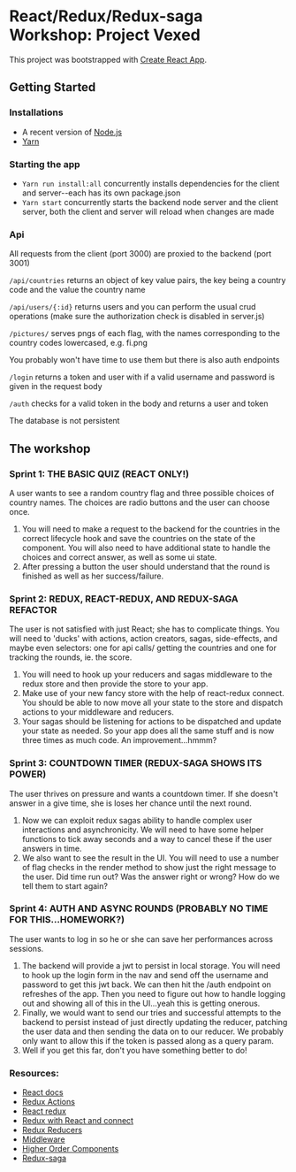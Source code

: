 # React/Redux/Redux-saga Workshop: Project Vexed

This project was bootstrapped with [Create React App](https://github.com/facebookincubator/create-react-app).

## Getting Started

### Installations

- A recent version of [Node.js](https://nodejs.org/en/)
- [Yarn](https://yarnpkg.com/en/)

### Starting the app

- `Yarn run install:all`  concurrently installs dependencies for the client and server--each has its own package.json
- `Yarn start` concurrently starts the backend node server and the client server, both the client and server will reload when changes are made

### Api

All requests from the client (port 3000) are proxied to the backend (port 3001)

`/api/countries` returns an object of key value pairs, the key being a country code and the value the country name

`/api/users/{:id}` returns users and you can perform the usual crud operations (make sure the authorization check is disabled in server.js)

`/pictures/` serves pngs of each flag, with the names corresponding to the country codes lowercased, e.g. fi.png

You probably won't have time to use them but there is also auth endpoints

`/login` returns a token and user with if a valid username and password is given in the request body

`/auth` checks for a valid token in the body and returns a user and token

The database is not persistent

## The workshop

### Sprint 1: THE BASIC QUIZ (REACT ONLY!)
  A user wants to see a random country flag and three possible choices of country names. The choices are radio
  buttons and the user can choose once.
  
  1. You will need to make a request to the backend for the countries in the correct lifecycle hook and save the
  countries on the state of the component. You will also need to have additional state to handle the choices and correct answer,
  as well as some ui state.
  2. After pressing a button the user should understand that the round is finished as well as her success/failure.
  
### Sprint 2: REDUX, REACT-REDUX, AND REDUX-SAGA REFACTOR
  The user is not satisfied with just React; she has to complicate things. You will need to 'ducks' with actions, action creators,
  sagas, side-effects, and maybe even selectors: one for api calls/ getting the countries and one for tracking the rounds, ie. the score.
  
  1. You will need to hook up your reducers and sagas middleware to the redux store and then provide the store to your app.
  2. Make use of your new fancy store with the help of react-redux connect. You should be able to now move all your state to the store and
  dispatch actions to your middleware and reducers.
  3. Your sagas should be listening for actions to be dispatched and update your state as needed. So your app does all the same
  stuff and is now three times as much code. An improvement...hmmm?
  
### Sprint 3: COUNTDOWN TIMER (REDUX-SAGA SHOWS ITS POWER)
  The user thrives on pressure and wants a countdown timer. If she doesn't answer in a give time, she is loses her chance until the next round.
  
  1. Now we can exploit redux sagas ability to handle complex user interactions and asynchronicity. We will need to have some helper
  functions to tick away seconds and a way to cancel these if the user answers in time.
  2. We also want to see the result in the UI. You will need to use a number of flag checks in the render method to show just the right message
  to the user. Did time run out? Was the answer right or wrong? How do we tell them to start again?
  
### Sprint 4: AUTH AND ASYNC ROUNDS (PROBABLY NO TIME FOR THIS...HOMEWORK?)
  The user wants to log in so he or she can save her performances across sessions.
  
  1. The backend will provide a jwt to persist in local storage. You will need to hook up the login form in the nav and
  send off the username and password to get this jwt back. We can then hit the /auth endpoint on refreshes of the app.
  Then you need to figure out how to handle logging out and showing all of this in the UI...yeah this is getting onerous.
  2. Finally, we would want to send our tries and successful attempts to the backend to persist instead of just directly updating the reducer, 
  patching the user data and then sending the data on to our reducer. We probably only want to allow this if the token is passed along as a query param.
  3. Well if you get this far, don't you have something better to do!
  
### Resources:
  - [React docs](https://facebook.github.io/react/docs/)
  - [Redux Actions](https://facebook.github.io/react/docs/react-component.html)
  - [React redux](https://github.com/reactjs/react-redux/blob/master/docs/api.md#connectmapstatetoprops-mapdispatchtoprops-mergeprops-options)
  - [Redux with React and connect](http://redux.js.org/docs/basics/UsageWithReact.html)
  - [Redux Reducers](http://redux.js.org/docs/basics/Reducers.html)
  - [Middleware](http://redux.js.org/docs/advanced/Middleware.html)
  - [Higher Order Components](https://facebook.github.io/react/docs/higher-order-components.html)
  - [Redux-saga](https://redux-saga.js.org/)
  
  

 
  

